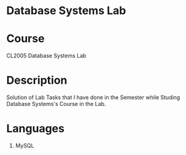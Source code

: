 # Database Systems Lab
# Course
CL2005	Database Systems Lab <br />
# Description
Solution of Lab Tasks that I have done in the Semester while Studing Database Systems's Course in the Lab. <br />
# Languages
1. MySQL <br />
